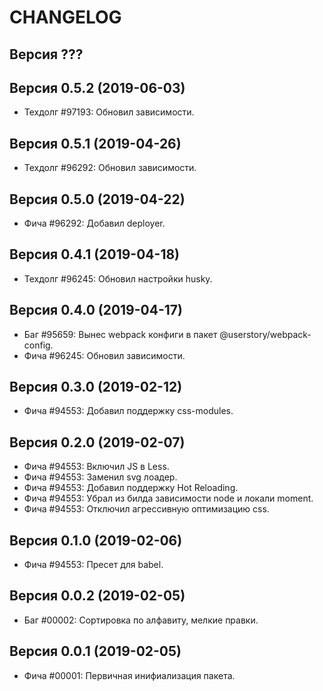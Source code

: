 CHANGELOG
====================


Версия ???
--------------------


Версия 0.5.2 (2019-06-03)
--------------------
 - Техдолг #97193: Обновил зависимости.


Версия 0.5.1 (2019-04-26)
--------------------
 - Техдолг #96292: Обновил зависимости.


Версия 0.5.0 (2019-04-22)
--------------------
 - Фича #96292: Добавил deployer.


Версия 0.4.1 (2019-04-18)
--------------------
 - Техдолг #96245: Обновил настройки husky.


Версия 0.4.0 (2019-04-17)
--------------------
 - Баг #95659: Вынес webpack конфиги в пакет @userstory/webpack-config.
 - Фича #96245: Обновил зависимости.


Версия 0.3.0 (2019-02-12)
--------------------
 - Фича #94553: Добавил поддержку css-modules.


Версия 0.2.0 (2019-02-07)
--------------------
 - Фича #94553: Включил JS в Less.
 - Фича #94553: Заменил svg лоадер.
 - Фича #94553: Добавил поддержку Hot Reloading.
 - Фича #94553: Убрал из билда зависимости node и локали moment.
 - Фича #94553: Отключил агрессивную оптимизацию css.


Версия 0.1.0 (2019-02-06)
--------------------
 - Фича #94553: Пресет для babel.


Версия 0.0.2 (2019-02-05)
--------------------
 - Баг #00002: Сортировка по алфавиту, мелкие правки.


Версия 0.0.1 (2019-02-05)
--------------------
 - Фича #00001: Первичная инифиализация пакета.
